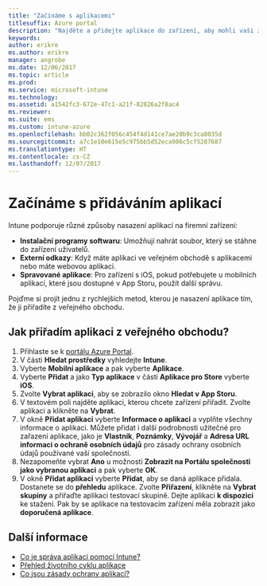 ```yaml
---
title: "Začínáme s aplikacemi"
titlesuffix: Azure portal
description: "Najděte a přidejte aplikace do zařízení, aby mohli vaši zaměstnanci plnit úkoly."
keywords: 
author: erikre
ms.author: erikre
manager: angrobe
ms.date: 12/06/2017
ms.topic: article
ms.prod: 
ms.service: microsoft-intune
ms.technology: 
ms.assetid: a1542fc3-672e-47c1-a21f-82826a2f8ac4
ms.reviewer: 
ms.suite: ems
ms.custom: intune-azure
ms.openlocfilehash: bb02c362f056c454f4d141ce7ae20b9c3ca8035d
ms.sourcegitcommit: a7c1e10e615e5c975bb5d52eca986c5cf5287687
ms.translationtype: HT
ms.contentlocale: cs-CZ
ms.lasthandoff: 12/07/2017
---
```

# <a name="get-started-with-adding-apps"></a>Začínáme s přidáváním aplikací

Intune podporuje různé způsoby nasazení aplikací na firemní zařízení:

* **Instalační programy softwaru**: Umožňují nahrát soubor, který se stáhne do zařízení uživatelů.
* __Externí odkazy__: Když máte aplikaci ve veřejném obchodě s aplikacemi nebo máte webovou aplikaci.
* **Spravované aplikace**: Pro zařízení s iOS, pokud potřebujete u mobilních aplikací, které jsou dostupné v App Storu, použít další správu.

Pojďme si projít jednu z rychlejších metod, kterou je nasazení aplikace tím, že ji přiřadíte z veřejného obchodu.

## <a name="how-do-i-assign-a-public-store-app"></a>Jak přiřadím aplikaci z veřejného obchodu?

1. Přihlaste se k [portálu Azure Portal](https://portal.azure.com).
2. V části **Hledat prostředky** vyhledejte **Intune**.
3. Vyberte **Mobilní aplikace** a pak vyberte **Aplikace**.
4. Vyberte **Přidat** a jako **Typ aplikace** v části **Aplikace pro Store** vyberte **iOS**.
5. Zvolte **Vybrat aplikaci**, aby se zobrazilo okno **Hledat v App Storu**.
6. V textovém poli najděte aplikaci, kterou chcete zařízení přiřadit. Zvolte aplikaci a klikněte na **Vybrat**.
7. V okně **Přidat aplikaci** vyberte **Informace o aplikaci** a vyplňte všechny informace o aplikaci. Můžete přidat i další podrobnosti užitečné pro zařazení aplikace, jako je **Vlastník**, **Poznámky**, **Vývojář** a **Adresa URL informací o ochraně osobních údajů** pro zásady ochrany osobních údajů používané vaší společností.
8. Nezapomeňte vybrat **Ano** u možnosti **Zobrazit na Portálu společnosti jako vybranou aplikaci** a pak vyberte **OK**.
9. V okně **Přidat aplikaci** vyberte **Přidat**, aby se daná aplikace přidala. Dostanete se do **přehledu** aplikace. Zvolte **Přiřazení**, klikněte na **Vybrat skupiny** a přiřaďte aplikaci testovací skupině. Dejte aplikaci **k dispozici** ke stažení. Pak by se aplikace na testovacím zařízení měla zobrazit jako **doporučená aplikace**.

## <a name="learn-more"></a>Další informace

* [Co je správa aplikací pomocí Intune?](app-management.md)
* [Přehled životního cyklu aplikace](app-lifecycle.md)
* [Co jsou zásady ochrany aplikací?](app-protection-policy.md)
